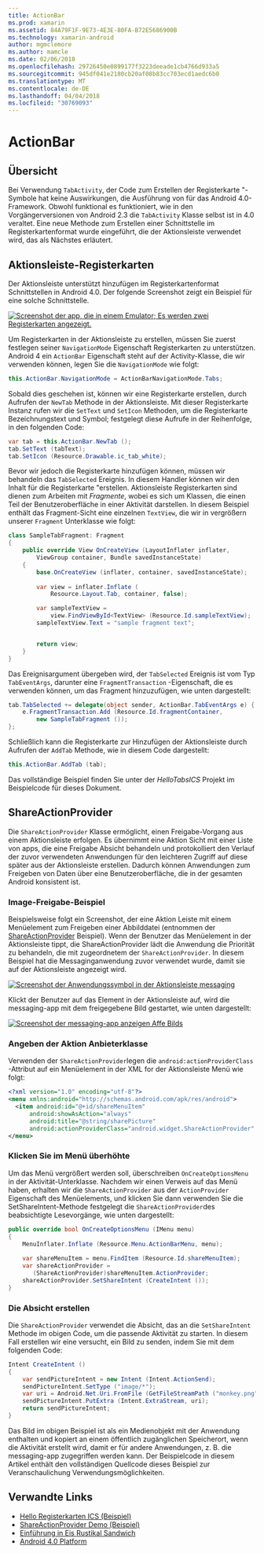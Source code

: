```yaml
---
title: ActionBar
ms.prod: xamarin
ms.assetid: 84A79F1F-9E73-4E3E-80FA-B72E5686900B
ms.technology: xamarin-android
author: mgmclemore
ms.author: mamcle
ms.date: 02/06/2018
ms.openlocfilehash: 29726450e0899177f3223deeade1cb4766d933a5
ms.sourcegitcommit: 945df041e2180cb20af08b83cc703ecd1aedc6b0
ms.translationtype: MT
ms.contentlocale: de-DE
ms.lasthandoff: 04/04/2018
ms.locfileid: "30769093"
---
```

# <a name="actionbar"></a>ActionBar


## <a name="overview"></a>Übersicht

Bei Verwendung `TabActivity`, der Code zum Erstellen der Registerkarte "-Symbole hat keine Auswirkungen, die Ausführung von für das Android 4.0-Framework. Obwohl funktional es funktioniert, wie in den Vorgängerversionen von Android 2.3 die `TabActivity` Klasse selbst ist in 4.0 veraltet. Eine neue Methode zum Erstellen einer Schnittstelle im Registerkartenformat wurde eingeführt, die der Aktionsleiste verwendet wird, das als Nächstes erläutert.


## <a name="action-bar-tabs"></a>Aktionsleiste-Registerkarten

Der Aktionsleiste unterstützt hinzufügen im Registerkartenformat Schnittstellen in Android 4.0.
Der folgende Screenshot zeigt ein Beispiel für eine solche Schnittstelle.

[![Screenshot der app, die in einem Emulator; Es werden zwei Registerkarten angezeigt.](action-bar-images/25-actionbartabs.png)](action-bar-images/25-actionbartabs.png#lightbox)

Um Registerkarten in der Aktionsleiste zu erstellen, müssen Sie zuerst festlegen seiner `NavigationMode` Eigenschaft Registerkarten zu unterstützen. Android 4 ein `ActionBar` Eigenschaft steht auf der Activity-Klasse, die wir verwenden können, legen Sie die `NavigationMode` wie folgt:

```csharp
this.ActionBar.NavigationMode = ActionBarNavigationMode.Tabs;
```

Sobald dies geschehen ist, können wir eine Registerkarte erstellen, durch Aufrufen der `NewTab` Methode in der Aktionsleiste. Mit dieser Registerkarte Instanz rufen wir die `SetText` und `SetIcon` Methoden, um die Registerkarte Bezeichnungstext und Symbol; festgelegt diese Aufrufe in der Reihenfolge, in den folgenden Code:

```csharp
var tab = this.ActionBar.NewTab ();
tab.SetText (tabText);
tab.SetIcon (Resource.Drawable.ic_tab_white);
```

Bevor wir jedoch die Registerkarte hinzufügen können, müssen wir behandeln das `TabSelected` Ereignis. In diesem Handler können wir den Inhalt für die Registerkarte "erstellen. Aktionsleiste Registerkarten sind dienen zum Arbeiten mit *Fragmente*, wobei es sich um Klassen, die einen Teil der Benutzeroberfläche in einer Aktivität darstellen. In diesem Beispiel enthält das Fragment-Sicht eine einzelnen `TextView`, die wir in vergrößern unserer `Fragment` Unterklasse wie folgt:

```csharp
class SampleTabFragment: Fragment
{           
    public override View OnCreateView (LayoutInflater inflater,
        ViewGroup container, Bundle savedInstanceState)
    {
        base.OnCreateView (inflater, container, savedInstanceState);
       
        var view = inflater.Inflate (
            Resource.Layout.Tab, container, false);

        var sampleTextView =
            view.FindViewById<TextView> (Resource.Id.sampleTextView);            
        sampleTextView.Text = "sample fragment text";


        return view;
    }
}
```

Das Ereignisargument übergeben wird, der `TabSelected` Ereignis ist vom Typ `TabEventArgs`, darunter eine `FragmentTransaction` -Eigenschaft, die es verwenden können, um das Fragment hinzuzufügen, wie unten dargestellt:

```csharp
tab.TabSelected += delegate(object sender, ActionBar.TabEventArgs e) {             
    e.FragmentTransaction.Add (Resource.Id.fragmentContainer,
        new SampleTabFragment ());
};
```

Schließlich kann die Registerkarte zur Hinzufügen der Aktionsleiste durch Aufrufen der `AddTab` Methode, wie in diesem Code dargestellt:

```csharp
this.ActionBar.AddTab (tab);
```

Das vollständige Beispiel finden Sie unter der *HelloTabsICS* Projekt im Beispielcode für dieses Dokument.


## <a name="shareactionprovider"></a>ShareActionProvider

Die `ShareActionProvider` Klasse ermöglicht, einen Freigabe-Vorgang aus einem Aktionsleiste erfolgen. Es übernimmt eine Aktion Sicht mit einer Liste von apps, die eine Freigabe Absicht behandeln und protokolliert den Verlauf der zuvor verwendeten Anwendungen für den leichteren Zugriff auf diese später aus der Aktionsleiste erstellen. Dadurch können Anwendungen zum Freigeben von Daten über eine Benutzeroberfläche, die in der gesamten Android konsistent ist.


### <a name="image-sharing-example"></a>Image-Freigabe-Beispiel

Beispielsweise folgt ein Screenshot, der eine Aktion Leiste mit einem Menüelement zum Freigeben einer Abbilddatei (entnommen der [ShareActionProvider](https://developer.xamarin.com/samples/monodroid/ShareActionProviderDemo/) Beispiel). Wenn der Benutzer das Menüelement in der Aktionsleiste tippt, die ShareActionProvider lädt die Anwendung die Priorität zu behandeln, die mit zugeordnetem der `ShareActionProvider`. In diesem Beispiel hat die Messaginganwendung zuvor verwendet wurde, damit sie auf der Aktionsleiste angezeigt wird.

[![Screenshot der Anwendungssymbol in der Aktionsleiste messaging](action-bar-images/09-shareactionprovider.png)](action-bar-images/09-shareactionprovider.png#lightbox)


Klickt der Benutzer auf das Element in der Aktionsleiste auf, wird die messaging-app mit dem freigegebene Bild gestartet, wie unten dargestellt:

[![Screenshot der messaging-app anzeigen Affe Bilds](action-bar-images/10-messagewithimage.png)](action-bar-images/10-messagewithimage.png#lightbox)


### <a name="specifying-the-action-provider-class"></a>Angeben der Aktion Anbieterklasse

Verwenden der `ShareActionProvider`legen die `android:actionProviderClass` -Attribut auf ein Menüelement in der XML for der Aktionsleiste Menü wie folgt:

```xml
<?xml version="1.0" encoding="utf-8"?>
<menu xmlns:android="http://schemas.android.com/apk/res/android">
  <item android:id="@+id/shareMenuItem"
      android:showAsAction="always"
      android:title="@string/sharePicture"
      android:actionProviderClass="android.widget.ShareActionProvider" />
</menu>
```


### <a name="inflating-the-menu"></a>Klicken Sie im Menü überhöhte

Um das Menü vergrößert werden soll, überschreiben `OnCreateOptionsMenu` in der Aktivität-Unterklasse. Nachdem wir einen Verweis auf das Menü haben, erhalten wir die `ShareActionProvider` aus der `ActionProvider` Eigenschaft des Menüelements, und klicken Sie dann verwenden Sie die SetShareIntent-Methode festgelegt die `ShareActionProvider`des beabsichtigte Lesevorgänge, wie unten dargestellt:

```csharp
public override bool OnCreateOptionsMenu (IMenu menu)
{
    MenuInflater.Inflate (Resource.Menu.ActionBarMenu, menu);       
           
    var shareMenuItem = menu.FindItem (Resource.Id.shareMenuItem);           
    var shareActionProvider =
       (ShareActionProvider)shareMenuItem.ActionProvider;
    shareActionProvider.SetShareIntent (CreateIntent ());
}
```


### <a name="creating-the-intent"></a>Die Absicht erstellen

Die `ShareActionProvider` verwendet die Absicht, das an die `SetShareIntent` Methode im obigen Code, um die passende Aktivität zu starten. In diesem Fall erstellen wir eine versucht, ein Bild zu senden, indem Sie mit dem folgenden Code:

```csharp
Intent CreateIntent ()
{  
    var sendPictureIntent = new Intent (Intent.ActionSend);
    sendPictureIntent.SetType ("image/*");
    var uri = Android.Net.Uri.FromFile (GetFileStreamPath ("monkey.png"));          
    sendPictureIntent.PutExtra (Intent.ExtraStream, uri);
    return sendPictureIntent;
}
```

Das Bild im obigen Beispiel ist als ein Medienobjekt mit der Anwendung enthalten und kopiert an einem öffentlich zugänglichen Speicherort, wenn die Aktivität erstellt wird, damit er für andere Anwendungen, z. B. die messaging-app zugegriffen werden kann. Der Beispielcode in diesem Artikel enthält den vollständigen Quellcode dieses Beispiel zur Veranschaulichung Verwendungsmöglichkeiten.



## <a name="related-links"></a>Verwandte Links

- [Hello Registerkarten ICS (Beispiel)](https://developer.xamarin.com/samples/HelloTabsICS/)
- [ShareActionProvider Demo (Beispiel)](https://developer.xamarin.com/samples/monodroid/ShareActionProviderDemo/)
- [Einführung in Eis Rustikal Sandwich](http://www.android.com/about/ice-cream-sandwich/)
- [Android 4.0 Platform](http://developer.android.com/sdk/android-4.0.html)
